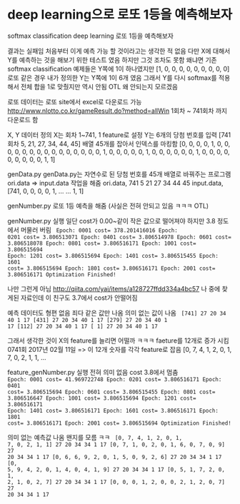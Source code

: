 
deep learning으로 로또 1등을 예측해보자
================================================
softmax classification deep learning 로또 1등을 예측해보자


결과는 실패임 처음부터 이게 예측 가능 할 것이라고는 생각한 적 없음
다만 X에 대해서 Y를 예측하는 것을 해보기 위한 테스트 였음
하지만 그것 조차도 못함
왜냐면 기존 softmax classification 예제들은 Y쪽에 1이 하나였지만
[1, 0, 0, 0, 0, 0, 0, 0, 0, 0]
로또 같은 경우 내가 정의한 Y는 Y쪽에 1이 6개 였음
그래서 Y를 다시 softmax를 적용해서 전체 합을 1로 맞췄지만 역시 안됨 OTL
왜 안되는지 모르겠음


로또 데이터는 로또 site에서 excel로 다운로드 가능
http://www.nlotto.co.kr/gameResult.do?method=allWin
1회차 ~ 741회차 까지 다운로드 함


X, Y 데이터 정의
X는 회차 1~741, 1 feature로 설정
Y는 6개의 당첨 번호를 입력
[741회차 5, 21, 27, 34, 44, 45]
배열 45개를 잡아서 인덱스를 마킹함
[0, 0, 0, 0, 1, 0, 0, 0, 0, 0,
 0, 0, 0, 0, 0, 0, 0, 0, 0, 0,
 1, 0, 0, 0, 0, 0, 1, 0, 0, 0,
 0, 0, 0, 1, 0, 0, 0, 0, 0, 0,
 0, 0, 0, 1, 1]


genData.py
genData.py는 자연수로 된 당첨 번호를
45개 배열로 바꿔주는 프로그램
ori.data => input.data 작업을 해줌
ori.data, 741	5	21	27	34	44	45
input.data, [741, 0, 0, 0, 0, 1, ... ... 1, 1]


genNumber.py
로또 1등 예측을 해줌
(사실은 전혀 안되고 있음 ㅋㅋㅋ OTL)


genNumber.py 실행
일단 cost가 0.00~같이 작은 값으로 떨어져야 하지만
3.8 정도에서 머물러 버림
<code>
Epoch: 0001 cost= 378.201416016
Epoch: 0201 cost= 3.806513071
Epoch: 0401 cost= 3.806514978
Epoch: 0601 cost= 3.806518078
Epoch: 0801 cost= 3.806516171
Epoch: 1001 cost= 3.806515694
Epoch: 1201 cost= 3.806515694
Epoch: 1401 cost= 3.806515455
Epoch: 1601 cost= 3.806515694
Epoch: 1801 cost= 3.806516171
Epoch: 2001 cost= 3.806516171
Optimization Finished!
</code>

나만 그런게 아님
http://qiita.com/yai/items/a128727ffdd334a4bc57
나 중에 찾게된 자료인데 이 친구도 3.7에서 cost가 안떨어짐


예측 데이터도 형편 없음
죄다 같은 값만 나옴 의미 없는 값이 나옴
<code>
[741]  27 20 34 40 1 17
[431]  27 20 34 40 1 17
[279]  27 20 34 40 1 17
[112]  27 20 34 40 1 17
[  1]  27 20 34 40 1 17
</code>


그래서 생각한 것이
X의 feature를 늘리면 어떨까 ㅋㅋㅋ
faeture를 12개로 증가 시킴
0741회 2017년 02월 11일 => 이 12개 숫자를 각각 feature로 잡음
[0, 7, 4, 1, 2, 0, 1, 7, 0, 2, 1, 1, ...


feature_genNumber.py 실행
전혀 의미 없음 cost 3.8에서 멈춤
<code>
Epoch: 0001 cost= 41.969722748
Epoch: 0201 cost= 3.806516171
Epoch: 0401 cost= 3.806515694
Epoch: 0601 cost= 3.806515455
Epoch: 0801 cost= 3.806516647
Epoch: 1001 cost= 3.806515694
Epoch: 1201 cost= 3.806516171
Epoch: 1401 cost= 3.806516171
Epoch: 1601 cost= 3.806516171
Epoch: 1801 cost= 3.806516171
Epoch: 2001 cost= 3.806515694
Optimization Finished!
</code>


의미 없는 예측값 나옴 왠지를 모름 ㅋㅋ
<code>
[0, 7, 4, 1, 2, 0, 1, 7, 0, 2, 1, 1]  27 20 34 34 1 17
[0, 7, 1, 0, 2, 0, 1, 6, 0, 7, 0, 9]  27 20 34 34 1 17
[0, 6, 6, 9, 2, 0, 1, 5, 0, 9, 2, 6]  27 20 34 34 1 17
[0, 5, 9, 4, 2, 0, 1, 4, 0, 4, 1, 9]  27 20 34 34 1 17
[0, 5, 1, 7, 2, 0, 1, 2, 1, 0, 2, 7]  27 20 34 34 1 17
[0, 0, 0, 1, 2, 0, 0, 2, 1, 2, 0, 7]  27 20 34 34 1 17
</code>
